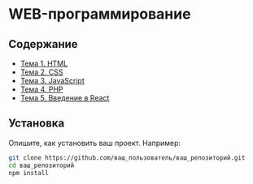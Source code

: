 # WEB-программирование


## Содержание

- [Тема 1. HTML](#html)
- [Тема 2. СSS](#css)
- [Тема 3. JavaScript](#javascript)
- [Тема 4. PHP](#php)
- [Тема 5. Введение в React](#react)

## Установка

Опишите, как установить ваш проект. Например:

```bash
git clone https://github.com/ваш_пользователь/ваш_репозиторий.git
cd ваш_репозиторий
npm install

